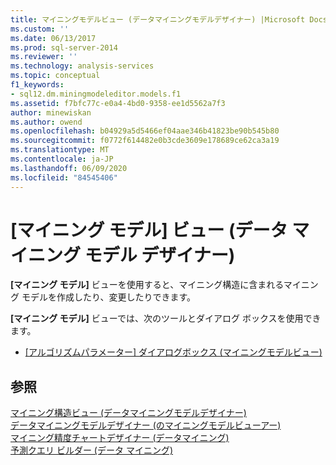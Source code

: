 ```yaml
---
title: マイニングモデルビュー (データマイニングモデルデザイナー) |Microsoft Docs
ms.custom: ''
ms.date: 06/13/2017
ms.prod: sql-server-2014
ms.reviewer: ''
ms.technology: analysis-services
ms.topic: conceptual
f1_keywords:
- sql12.dm.miningmodeleditor.models.f1
ms.assetid: f7bfc77c-e0a4-4bd0-9358-ee1d5562a7f3
author: minewiskan
ms.author: owend
ms.openlocfilehash: b04929a5d5466ef04aae346b41823be90b545b80
ms.sourcegitcommit: f0772f614482e0b3cde3609e178689ce62ca3a19
ms.translationtype: MT
ms.contentlocale: ja-JP
ms.lasthandoff: 06/09/2020
ms.locfileid: "84545406"
---
```

# <a name="mining-models-view-data-mining-model-designer"></a>[マイニング モデル] ビュー (データ マイニング モデル デザイナー)
  **[マイニング モデル]** ビューを使用すると、マイニング構造に含まれるマイニング モデルを作成したり、変更したりできます。  
  
 **[マイニング モデル]** ビューでは、次のツールとダイアログ ボックスを使用できます。  
  
-   [[アルゴリズムパラメーター] ダイアログボックス &#40;マイニングモデルビュー&#41;](algorithm-parameters-dialog-box-mining-models-view.md)  
  
## <a name="see-also"></a>参照  
 [マイニング構造ビュー &#40;データマイニングモデルデザイナー&#41;](mining-structure-view-data-mining-model-designer.md)   
 [データマイニングモデルデザイナー &#40;のマイニングモデルビューアー&#41;](mining-model-viewers-data-mining-model-designer.md)   
 [マイニング精度チャートデザイナー &#40;データマイニング&#41;](mining-accuracy-chart-designer-data-mining.md)   
 [予測クエリ ビルダー &#40;データ マイニング&#41;](prediction-query-builder-data-mining.md)  
  
  
